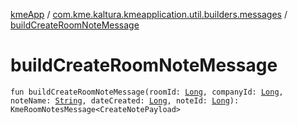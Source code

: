 [kmeApp](../index.md) / [com.kme.kaltura.kmeapplication.util.builders.messages](index.md) / [buildCreateRoomNoteMessage](./build-create-room-note-message.md)

# buildCreateRoomNoteMessage

`fun buildCreateRoomNoteMessage(roomId: `[`Long`](https://kotlinlang.org/api/latest/jvm/stdlib/kotlin/-long/index.html)`, companyId: `[`Long`](https://kotlinlang.org/api/latest/jvm/stdlib/kotlin/-long/index.html)`, noteName: `[`String`](https://kotlinlang.org/api/latest/jvm/stdlib/kotlin/-string/index.html)`, dateCreated: `[`Long`](https://kotlinlang.org/api/latest/jvm/stdlib/kotlin/-long/index.html)`, noteId: `[`Long`](https://kotlinlang.org/api/latest/jvm/stdlib/kotlin/-long/index.html)`): KmeRoomNotesMessage<CreateNotePayload>`